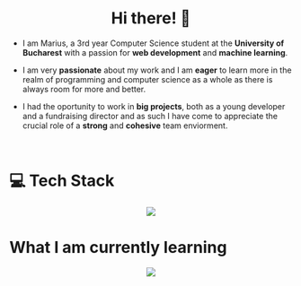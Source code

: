 <h1 align="center">
  Hi there! 🖖
</h1>

+ I am Marius, a 3rd year Computer Science student at the __University of Bucharest__ with a passion for __web development__ and __machine learning__.

+ I am very __passionate__ about my work and I am __eager__ to learn more in the realm of programming and computer science as a whole as there is always room for more and better.

+ I had the oportunity to work in __big projects__, both as a young developer and a fundraising director and as such I have come to appreciate the crucial role of a __strong__ and __cohesive__ team enviorment.
<br/>

<h1>
  💻 Tech Stack
</h1>

<p align="center">
  <a href="https://skillicons.dev">
    <img src="https://skillicons.dev/icons?i=cs,dotnet,js,ts,html,css,react,postgres,github,docker,py,tensorflow,jenkins" />
  </a>
</p>

<h1>
  What I am currently learning
</h1>

<p align="center">
  <a href="https://skillicons.dev">
    <img src="https://skillicons.dev/icons?i=rust,webflow,wasm,tauri,threejs" />
  </a>
</p>


